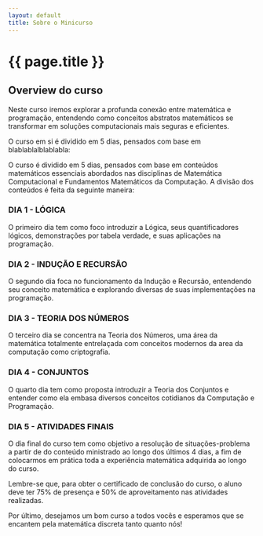 ```yaml
---
layout: default
title: Sobre o Minicurso
---
```


# {{ page.title }}

## Overview do curso

Neste curso iremos explorar a profunda conexão entre matemática e programação, entendendo como conceitos abstratos matemáticos se transformar em soluções computacionais mais seguras e eficientes.

O curso em si é dividido em 5 dias, pensados com base em blablablalblablabla:

O curso é dividido em 5 dias, pensados com base em conteúdos matemáticos essenciais abordados nas disciplinas de Matemática Computacional e Fundamentos Matemáticos da Computação. A divisão dos conteúdos é feita da seguinte maneira:

### DIA 1 - LÓGICA

O primeiro dia tem como foco introduzir a Lógica, seus quantificadores lógicos, demonstrações por tabela verdade, e suas aplicações na programação.

### DIA 2 - INDUÇÃO E RECURSÃO

O segundo dia foca no funcionamento da Indução e Recursão, entendendo seu conceito matemática e explorando diversas de suas implementações na programação.

### DIA 3 - TEORIA DOS NÚMEROS

O terceiro dia se concentra na Teoria dos Números, uma área da matemática totalmente entrelaçada com conceitos modernos da area da computação como criptografia.

### DIA 4 - CONJUNTOS

O quarto dia tem como proposta introduzir a Teoria dos Conjuntos e entender como ela embasa diversos conceitos cotidianos da Computação e Programação.


### DIA 5 - ATIVIDADES FINAIS

O dia final do curso tem como objetivo a resolução de situações-problema a partir de do conteúdo ministrado ao longo dos últimos 4 dias, a fim de colocarmos em prática toda a experiência matemática adquirida ao longo do curso.


Lembre-se que, para obter o certificado de conclusão do curso, o aluno deve ter 75% de presença e 50% de aproveitamento nas atividades realizadas.

Por último, desejamos um bom curso a todos vocês e esperamos que se encantem pela matemática discreta tanto quanto nós!